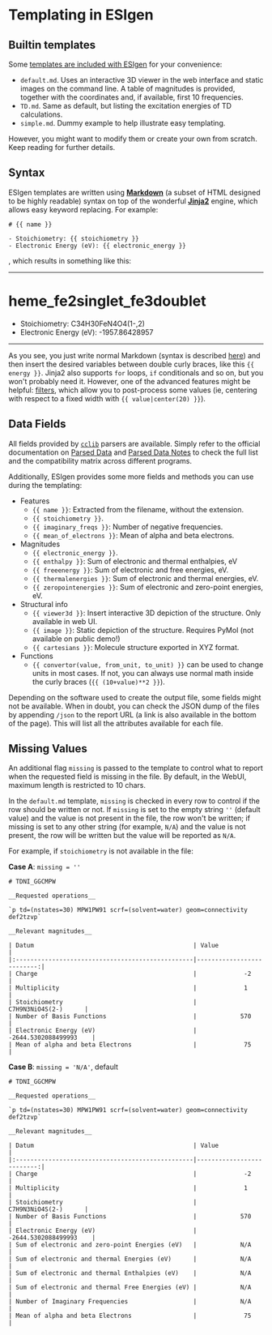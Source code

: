 # Templating in ESIgen

## Builtin templates

Some [templates are included with ESIgen](https://github.com/insilichem/esigen/tree/master/esigen/templates/reports) for your convenience:

- `default.md`. Uses an interactive 3D viewer in the web interface and static images on the command line. A table of magnitudes is provided, together with the coordinates and, if available, first 10 frequencies.
- `TD.md`. Same as default, but listing the excitation energies of TD calculations.
- `simple.md`. Dummy example to help illustrate easy templating.

However, you might want to modify them or create your own from scratch. Keep reading for further details.

## Syntax

ESIgen templates are written using [**Markdown**](https://daringfireball.net/projects/markdown/syntax) (a subset of HTML designed to be highly readable) syntax on top of the wonderful [**Jinja2**](http://jinja.pocoo.org/) engine, which allows easy keyword replacing. For example:

```
# {{ name }}

- Stoichiometry: {{ stoichiometry }}
- Electronic Energy (eV): {{ electronic_energy }}
```
, which results in something like this:

***

# heme_fe2singlet_fe3doublet

- Stoichiometry: C34H30FeN4O4(1-,2)
- Electronic Energy (eV): -1957.86428957

***

As you see, you just write normal Markdown (syntax is described [here](https://github.com/tchapi/markdown-cheatsheet)) and then insert the desired variables between double curly braces, like this `{{ energy }}`. Jinja2 also supports `for` loops, `if` conditionals and so on, but you won't probably need it. However, one of the advanced features might be helpful: [filters](http://jinja.pocoo.org/docs/2.10/templates/#filters), which allow you to post-process some values (ie, centering with respect to a fixed width with `{{ value|center(20) }}`).

## Data Fields

All fields provided by [`cclib`](http://cclib.github.io/index.html) parsers are available. Simply refer to the official documentation on [Parsed Data](http://cclib.github.io/data.html) and [Parsed Data Notes](http://cclib.github.io/data_notes.html) to check the full list and the compatibility matrix across different programs.

Additionally, ESIgen provides some more fields and methods you can use during the templating:

- Features
    - `{{ name }}`: Extracted from the filename, without the extension.
    - `{{ stoichiometry }}`.
    - `{{ imaginary_freqs }}`: Number of negative frequencies.
    - `{{ mean_of_electrons }}`: Mean of alpha and beta electrons.
- Magnitudes
    - `{{ electronic_energy }}`.
    - `{{ enthalpy }}`: Sum of electronic and thermal enthalpies, eV
    - `{{ freeenergy }}`: Sum of electronic and free energies, eV.
    - `{{ thermalenergies }}`: Sum of electronic and thermal energies, eV.
    - `{{ zeropointenergies }}`: Sum of electronic and zero-point energies, eV.
- Structural info
    - `{{ viewer3d }}`: Insert interactive 3D depiction of the structure. Only available in web UI.
    - `{{ image }}`: Static depiction of the structure. Requires PyMol (not available on public demo!)
    - `{{ cartesians }}`: Molecule structure exported in XYZ format.
- Functions
    - `{{ convertor(value, from_unit, to_unit) }}` can be used to change units in most cases. If not, you can always use normal math inside the curly braces (`{{ (10+value)**2 }}`).

Depending on the software used to create the output file, some fields might not be available. When in doubt, you can check the JSON dump of the files by appending `/json` to the report URL (a link is also available in the bottom of the page). This will list all the attributes available for each file.

## Missing Values

An additional flag `missing` is passed to the template to control what to report when the requested field is missing in the file. By default, in the WebUI, maximum length is restricted to 10 chars.

In the `default.md` template, `missing` is checked in every row to control if the row should be written or not. If `missing` is set to the empty string `''` (default value) and the value is not present in the file, the row won't be written; if missing is set to any other string (for example, `N/A`) and the value is not present, the row will be written but the value will be reported as `N/A`.

For example, if `stoichiometry` is not available in the file:

__Case A__: `missing = ''`

    # TDNI_GGCMPW

    __Requested operations__

    `p td=(nstates=30) MPW1PW91 scrf=(solvent=water) geom=connectivity def2tzvp`

    __Relevant magnitudes__

    | Datum                                            | Value                     |
    |:-------------------------------------------------|--------------------------:|
    | Charge                                           |             -2            |
    | Multiplicity                                     |             1             |
    | Stoichiometry                                    |      C7H9N3NiO4S(2-)      |
    | Number of Basis Functions                        |            570            |
    | Electronic Energy (eV)                           |    -2644.5302088499993    |
    | Mean of alpha and beta Electrons                 |             75            |


__Case B__: `missing = 'N/A'`, default

    # TDNI_GGCMPW

    __Requested operations__

    `p td=(nstates=30) MPW1PW91 scrf=(solvent=water) geom=connectivity def2tzvp`

    __Relevant magnitudes__

    | Datum                                            | Value                     |
    |:-------------------------------------------------|--------------------------:|
    | Charge                                           |             -2            |
    | Multiplicity                                     |             1             |
    | Stoichiometry                                    |      C7H9N3NiO4S(2-)      |
    | Number of Basis Functions                        |            570            |
    | Electronic Energy (eV)                           |    -2644.5302088499993    |
    | Sum of electronic and zero-point Energies (eV)   |            N/A            |
    | Sum of electronic and thermal Energies (eV)      |            N/A            |
    | Sum of electronic and thermal Enthalpies (eV)    |            N/A            |
    | Sum of electronic and thermal Free Energies (eV) |            N/A            |
    | Number of Imaginary Frequencies                  |            N/A            |
    | Mean of alpha and beta Electrons                 |             75            |
